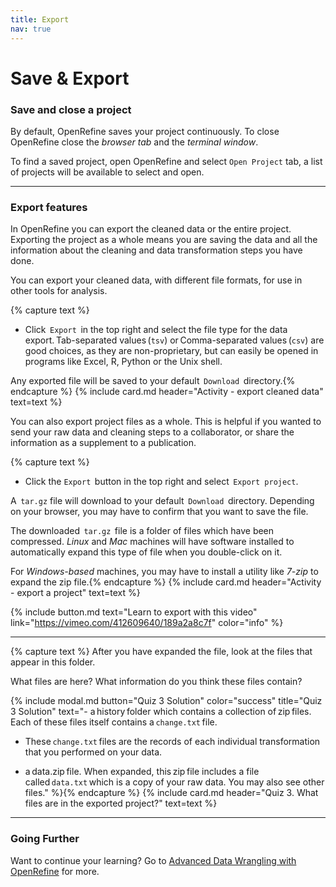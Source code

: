 ```yaml
---
title: Export
nav: true
---
```


# Save & Export

### Save and close a project

By default, OpenRefine saves your project continuously. To close OpenRefine close the *browser tab* and the *terminal window*.  

To find a saved project, open OpenRefine and select  `Open Project`  tab, a list of projects will be available to select and open.

----

### Export features

In OpenRefine you can export the cleaned data or the entire project. Exporting the project as a whole means you are saving the data and all the information about the cleaning and data transformation steps you have done. 

You can export your cleaned data, with different file formats, for use in other tools for analysis.

{% capture text %}
- Click  `Export`  in the top right and select the file type for the data export. Tab-separated values (`tsv`) or Comma-separated values (`csv`) are good choices, as they are non-proprietary, but can easily be opened in programs like Excel, R, Python or the Unix shell.

Any exported file will be saved to your default  `Download`  directory.{% endcapture %} {% include card.md header="Activity - export cleaned data" text=text %}

You can also export project files as a whole. This is helpful if you wanted to send your raw data and cleaning steps to a collaborator, or share the information as a supplement to a publication.

{% capture text %}
- Click the  `Export`  button in the top right and select  `Export project`.

A  `tar.gz`  file will download to your default  `Download`  directory. Depending on your browser, you may have to confirm that you want to save the file. 

The downloaded  `tar.gz`  file is a folder of files which have been compressed. *Linux* and *Mac* machines will have software installed to automatically expand this type of file when you double-click on it. 

For *Windows-based* machines, you may have to install a utility like *7-zip* to expand the zip file.{% endcapture %} {% include card.md header="Activity - export a project" text=text %}


{% include button.md text="Learn to export with this video" link="https://vimeo.com/412609640/189a2a8c7f" color="info" %}

----

{% capture text %}
After you have expanded the file, look at the files that appear in this folder. 

What files are here? What information do you think these files contain?

{% include modal.md button="Quiz 3 Solution" color="success" title="Quiz 3 Solution" text="- a history folder which contains a collection of zip files. Each of these files itself contains a `change.txt` file. 

- These `change.txt` files are the records of each individual transformation that you performed on your data.

- a data.zip file. When expanded, this zip file includes a file called `data.txt` which is a copy of your raw data. You may also see other files." %}{% endcapture %} {% include card.md header="Quiz 3. What files are in the exported project?" text=text %}

----

### Going Further

Want to continue your learning?  Go to [Advanced Data Wrangling with OpenRefine](https://griffithunilibrary.github.io/Advanced-data-wrangle/) for more.

